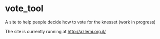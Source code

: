 vote_tool
=========

A site to help people decide how to vote for the knesset (work in progress)

The site is currently running at http://azlemi.org.il/
